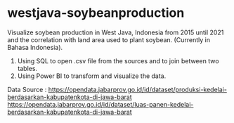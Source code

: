 # westjava-soybeanproduction
Visualize soybean production in West Java, Indonesia from 2015 until 2021 and the correlation with land area used to plant soybean. 
(Currently in Bahasa Indonesia).
  1. Using SQL to open .csv file from the sources and to join between two tables.
  2. Using Power BI to transform and visualize the data.

Data Source :
https://opendata.jabarprov.go.id/id/dataset/produksi-kedelai-berdasarkan-kabupatenkota-di-jawa-barat
https://opendata.jabarprov.go.id/id/dataset/luas-panen-kedelai-berdasarkan-kabupatenkota-di-jawa-barat
